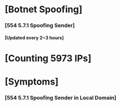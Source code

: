 # [Botnet Spoofing]
### [554 5.7.1 Spoofing Sender]
#### [Updated every 2~3 hours]

# [Counting 5973 IPs]

# [Symptoms] 
###   [554 5.7.1 Spoofing Sender in Local Domain]

